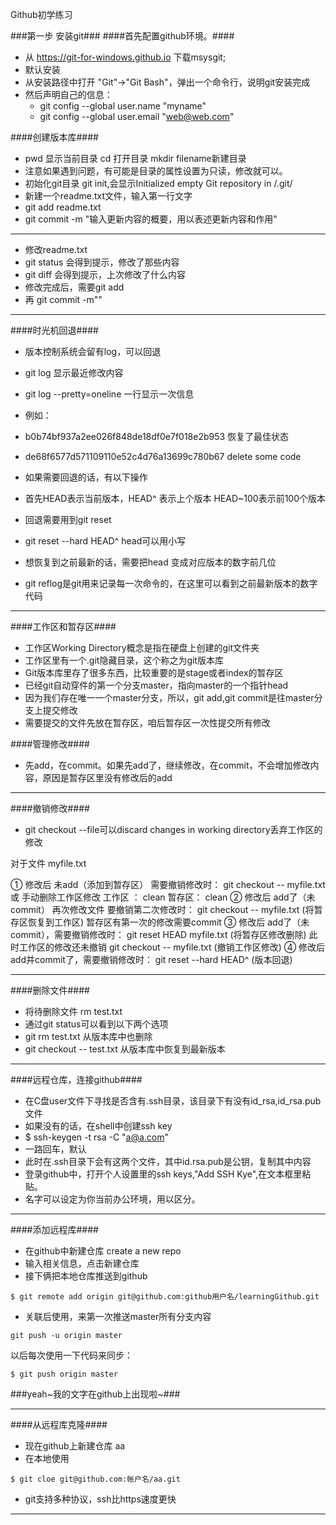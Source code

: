 Github初学练习

###第一步 安装git###
####首先配置github环境。####
- 从 https://git-for-windows.github.io 下载msysgit;
- 默认安装
- 从安装路径中打开 "Git"->"Git Bash"，弹出一个命令行，说明git安装完成
- 然后声明自己的信息：
    + git config --global user.name "myname"
    + git config --global user.email "web@web.com"

####创建版本库####
- pwd 显示当前目录 cd 打开目录 mkdir filename新建目录
- 注意如果遇到问题，有可能是目录的属性设置为只读，修改就可以。
- 初始化git目录 git init,会显示Initialized empty Git repository in <file>/.git/
- 新建一个readme.txt文件，输入第一行文字
- git add readme.txt 
- git commit -m "输入更新内容的概要，用以表述更新内容和作用"

- - - 
-  修改readme.txt
-  git status 会得到提示，修改了那些内容
-  git diff 会得到提示，上次修改了什么内容
-  修改完成后，需要git add
-  再 git commit -m""

- - -
####时光机回退####
- 版本控制系统会留有log，可以回退
- git log 显示最近修改内容
- git log --pretty=oneline 一行显示一次信息
- 例如：
- b0b74bf937a2ee026f848de18df0e7f018e2b953 恢复了最佳状态
- de68f6577d571109110e52c4d76a13699c780b67 delete some code
 
- 如果需要回退的话，有以下操作
- 首先HEAD表示当前版本，HEAD^ 表示上个版本 HEAD~100表示前100个版本
- 回退需要用到git reset
- git reset --hard HEAD^  head可以用小写
- 想恢复到之前最新的话，需要把head 变成对应版本的数字前几位
- git reflog是git用来记录每一次命令的，在这里可以看到之前最新版本的数字代码

- - -
####工作区和暂存区####
- 工作区Working Directory概念是指在硬盘上创建的git文件夹
- 工作区里有一个.git隐藏目录，这个称之为git版本库
- Git版本库里存了很多东西，比较重要的是stage或者index的暂存区
- 已经git自动穿件的第一个分支master，指向master的一个指针head
- 因为我们存在唯一一个master分支，所以，git add,git commit是往master分支上提交修改
- 需要提交的文件先放在暂存区，咱后暂存区一次性提交所有修改

####管理修改####
- 先add，在commit。如果先add了，继续修改，在commit，不会增加修改内容，原因是暂存区里没有修改后的add

- - -
####撤销修改####
- git checkout --file可以discard changes in working directory丢弃工作区的修改

对于文件 myfile.txt

① 修改后 未add（添加到暂存区） 需要撤销修改时：
        git checkout -- myfile.txt 或 手动删除工作区修改
        工作区 ： clean  暂存区： clean
② 修改后 add了（未commit） 再次修改文件  要撤销第二次修改时：
        git checkout -- myfile.txt (将暂存区恢复到工作区)
        暂存区有第一次的修改需要commit
③ 修改后 add了（未commit），需要撤销修改时：
        git reset HEAD myfile.txt (将暂存区修改删除)
        此时工作区的修改还未撤销
        git checkout -- myfile.txt (撤销工作区修改)
④ 修改后 add并commit了，需要撤销修改时：
        git reset --hard HEAD^  (版本回退)

- - - 
####删除文件####
- 将待删除文件 rm test.txt
- 通过git status可以看到以下两个选项
- git rm test.txt 从版本库中也删除
- git checkout -- test.txt 从版本库中恢复到最新版本

---
####远程仓库，连接github####
- 在C盘user文件下寻找是否含有.ssh目录，该目录下有没有id_rsa,id_rsa.pub文件
- 如果没有的话，在shell中创建ssh key
- $ ssh-keygen -t rsa -C "a@a.com"
- 一路回车，默认
- 此时在.ssh目录下会有这两个文件，其中id.rsa.pub是公钥，复制其中内容
- 登录github中，打开个人设置里的ssh keys,"Add SSH Kye",在文本框里粘贴。
- 名字可以设定为你当前办公环境，用以区分。
 
- - -
####添加远程库####
- 在github中新建仓库 create a new repo
- 输入相关信息，点击新建仓库
- 接下俩把本地仓库推送到github
 
```
$ git remote add origin git@github.com:github用户名/learningGithub.git
```
- 关联后使用，来第一次推送master所有分支内容
```
git push -u origin master
```
以后每次使用一下代码来同步：
```
$ git push origin master
```

###yeah~我的文字在github上出现啦~###

- - -
####从远程库克隆####
- 现在github上新建仓库 aa
- 在本地使用
```
$ git cloe git@github.com:帐户名/aa.git
```

- git支持多种协议，ssh比https速度更快

---

